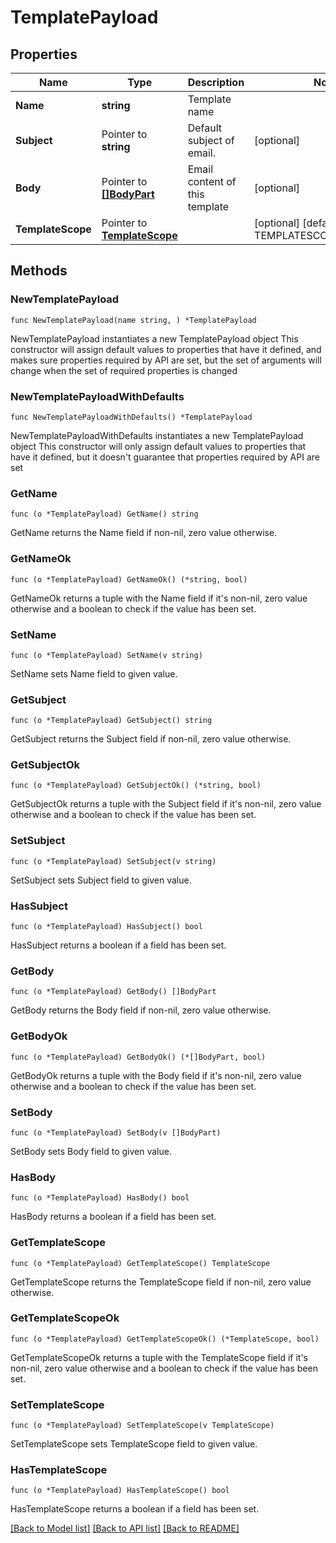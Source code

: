 # TemplatePayload

## Properties

Name | Type | Description | Notes
------------ | ------------- | ------------- | -------------
**Name** | **string** | Template name | 
**Subject** | Pointer to **string** | Default subject of email. | [optional] 
**Body** | Pointer to [**[]BodyPart**](BodyPart.md) | Email content of this template | [optional] 
**TemplateScope** | Pointer to [**TemplateScope**](TemplateScope.md) |  | [optional] [default to TEMPLATESCOPE_PERSONAL]

## Methods

### NewTemplatePayload

`func NewTemplatePayload(name string, ) *TemplatePayload`

NewTemplatePayload instantiates a new TemplatePayload object
This constructor will assign default values to properties that have it defined,
and makes sure properties required by API are set, but the set of arguments
will change when the set of required properties is changed

### NewTemplatePayloadWithDefaults

`func NewTemplatePayloadWithDefaults() *TemplatePayload`

NewTemplatePayloadWithDefaults instantiates a new TemplatePayload object
This constructor will only assign default values to properties that have it defined,
but it doesn't guarantee that properties required by API are set

### GetName

`func (o *TemplatePayload) GetName() string`

GetName returns the Name field if non-nil, zero value otherwise.

### GetNameOk

`func (o *TemplatePayload) GetNameOk() (*string, bool)`

GetNameOk returns a tuple with the Name field if it's non-nil, zero value otherwise
and a boolean to check if the value has been set.

### SetName

`func (o *TemplatePayload) SetName(v string)`

SetName sets Name field to given value.


### GetSubject

`func (o *TemplatePayload) GetSubject() string`

GetSubject returns the Subject field if non-nil, zero value otherwise.

### GetSubjectOk

`func (o *TemplatePayload) GetSubjectOk() (*string, bool)`

GetSubjectOk returns a tuple with the Subject field if it's non-nil, zero value otherwise
and a boolean to check if the value has been set.

### SetSubject

`func (o *TemplatePayload) SetSubject(v string)`

SetSubject sets Subject field to given value.

### HasSubject

`func (o *TemplatePayload) HasSubject() bool`

HasSubject returns a boolean if a field has been set.

### GetBody

`func (o *TemplatePayload) GetBody() []BodyPart`

GetBody returns the Body field if non-nil, zero value otherwise.

### GetBodyOk

`func (o *TemplatePayload) GetBodyOk() (*[]BodyPart, bool)`

GetBodyOk returns a tuple with the Body field if it's non-nil, zero value otherwise
and a boolean to check if the value has been set.

### SetBody

`func (o *TemplatePayload) SetBody(v []BodyPart)`

SetBody sets Body field to given value.

### HasBody

`func (o *TemplatePayload) HasBody() bool`

HasBody returns a boolean if a field has been set.

### GetTemplateScope

`func (o *TemplatePayload) GetTemplateScope() TemplateScope`

GetTemplateScope returns the TemplateScope field if non-nil, zero value otherwise.

### GetTemplateScopeOk

`func (o *TemplatePayload) GetTemplateScopeOk() (*TemplateScope, bool)`

GetTemplateScopeOk returns a tuple with the TemplateScope field if it's non-nil, zero value otherwise
and a boolean to check if the value has been set.

### SetTemplateScope

`func (o *TemplatePayload) SetTemplateScope(v TemplateScope)`

SetTemplateScope sets TemplateScope field to given value.

### HasTemplateScope

`func (o *TemplatePayload) HasTemplateScope() bool`

HasTemplateScope returns a boolean if a field has been set.


[[Back to Model list]](../README.md#documentation-for-models) [[Back to API list]](../README.md#documentation-for-api-endpoints) [[Back to README]](../README.md)


